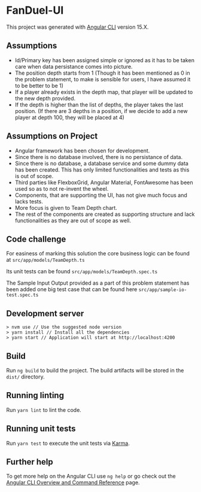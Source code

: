 # FanDuel-UI

This project was generated with [Angular CLI](https://github.com/angular/angular-cli) version 15.X.

## Assumptions
- Id/Primary key has been assigned simple or ignored as it has to be taken care when data persistance comes into picture.
- The position depth starts from 1 (Though it has been mentioned as 0 in the problem statement, to make is sensible for users, I have assumed it to be better to be 1)
- If a player already exists in the depth map, that player will be updated to the new depth provided.
- If the depth is higher than the list of depths, the player takes the last position. (If there are 3 depths in a position, if we decide to add a new player at depth 100, they will be placed at 4)

## Assumptions on Project
- Angular framework has been chosen for development.
- Since there is no database involved, there is no persistance of data.
- Since there is no database, a database service and some dummy data has been created. This has only limited functionalities and tests as this is out of scope.
- Third parties like FlexboxGrid, Angular Material, FontAwesome has been used so as to not re-invent the wheel.
- Components, that are supporting the UI, has not give much focus and lacks tests.
- More focus is given to Team Depth chart.
- The rest of the components are created as supporting structure and lack functionalities as they are out of scope as well.

## Code challenge
For easiness of marking this solution the core business logic can be found at `src/app/models/TeamDepth.ts`

Its unit tests can be found `src/app/models/TeamDepth.spec.ts`

The Sample Input Output provided as a part of this problem statement has been added one big test case that can be found here `src/app/sample-io-test.spec.ts`

## Development server

```
> nvm use // Use the suggested node version
> yarn install // Install all the dependencies
> yarn start // Application will start at http://localhost:4200
```

## Build

Run `ng build` to build the project. The build artifacts will be stored in the `dist/` directory.

## Running linting

Run `yarn lint` to lint the code.

## Running unit tests

Run `yarn test` to execute the unit tests via [Karma](https://karma-runner.github.io).


## Further help

To get more help on the Angular CLI use `ng help` or go check out the [Angular CLI Overview and Command Reference](https://angular.io/cli) page.
